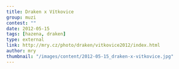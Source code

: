 ```yaml
---
title: Draken x Vítkovice
group: muzi
contest: ""
date: 2012-05-15
tags: [hazena, draken]
type: external
link: http://mry.cz/photo/draken/vitkovice2012/index.html
author: mry
thumbnail: "/images/content/2012-05-15_draken-x-vitkovice.jpg"
---
```

